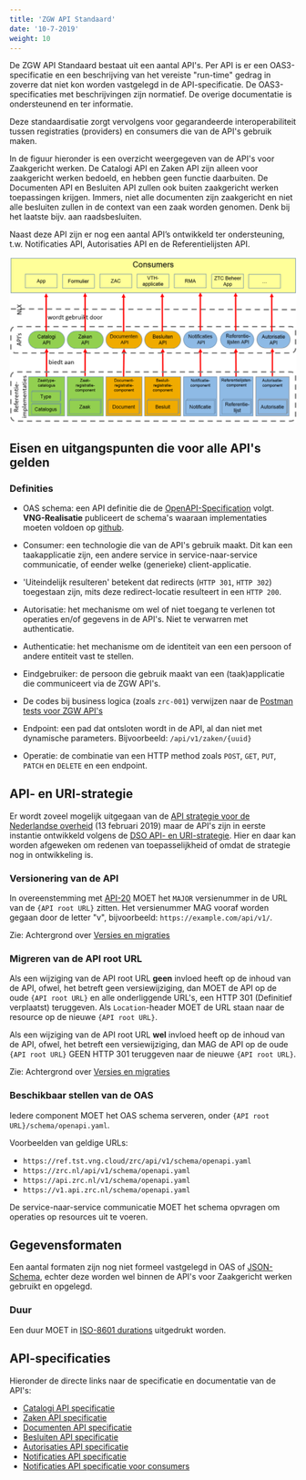 ```yaml
---
title: 'ZGW API Standaard'
date: '10-7-2019'
weight: 10
---
```


De ZGW API Standaard bestaat uit een aantal API's. Per API is er een OAS3-specificatie en een beschrijving van het vereiste "run-time" gedrag in zoverre dat niet kon worden vastgelegd in de API-specificatie. De OAS3-specificaties met beschrijvingen zijn normatief. De overige documentatie is ondersteunend en ter informatie.

Deze standaardisatie zorgt vervolgens voor gegarandeerde interoperabiliteit
tussen registraties (providers) en consumers die van de API's gebruik maken.

In de figuur hieronder is een overzicht weergegeven van de API's voor Zaakgericht werken. De Catalogi API en Zaken API zijn alleen voor zaakgericht werken bedoeld, en hebben geen functie daarbuiten. De Documenten API en Besluiten API zullen ook buiten zaakgericht werken toepassingen krijgen. Immers, niet alle documenten zijn zaakgericht en niet alle besluiten zullen in de context van een zaak worden genomen. Denk bij het laatste bijv. aan raadsbesluiten.

Naast deze API zijn er nog een aantal API’s ontwikkeld ter ondersteuning, t.w. Notificaties API, Autorisaties API en de Referentielijsten API.

![overzicht API's](apis.png)


## Eisen en uitgangspunten die voor alle API's gelden

### Definities

- OAS schema: een API definitie die de
  [OpenAPI-Specification](https://github.com/OAI/OpenAPI-Specification) volgt.
  **VNG-Realisatie** publiceert de schema's waaraan implementaties moeten voldoen
  op [github](https://github.com/VNG-Realisatie/gemma-zaken/tree/master/api-specificatie).

- Consumer: een technologie die van de API's gebruik maakt. Dit kan een
  taakapplicatie zijn, een andere service in service-naar-service communicatie,
  of eender welke (generieke) client-applicatie.

- 'Uiteindelijk resulteren' betekent dat redirects (`HTTP 301`, `HTTP 302`)
  toegestaan zijn, mits deze redirect-locatie resulteert in een `HTTP 200`.

- Autorisatie: het mechanisme om wel of niet toegang te verlenen tot operaties
  en/of gegevens in de API's. Niet te verwarren met authenticatie.

- Authenticatie: het mechanisme om de identiteit van een een persoon of andere
  entiteit vast te stellen.

- Eindgebruiker: de persoon die gebruik maakt van een (taak)applicatie die
  communiceert via de ZGW API's.

- De codes bij business logica (zoals `zrc-001`) verwijzen naar de
  [Postman tests voor ZGW API's](https://github.com/VNG-Realisatie/gemma-postman-tests)

- Endpoint: een pad dat ontsloten wordt in de API, al dan niet met dynamische
  parameters. Bijvoorbeeld: `/api/v1/zaken/{uuid}`

- Operatie: de combinatie van een HTTP method zoals `POST`, `GET`, `PUT`,
  `PATCH` en `DELETE` en een endpoint.

## API- en URI-strategie

Er wordt zoveel mogelijk uitgegaan van de 
[API strategie voor de Nederlandse overheid](api-strategie) (13 februari 2019) 
maar de API's zijn in eerste instantie ontwikkeld volgens de 
[DSO API- en URI-strategie](dso-strategie). Hier en daar kan worden afgeweken
om redenen van toepasselijkheid of omdat de strategie nog in ontwikkeling is.

[dso-strategie]: https://aandeslagmetdeomgevingswet.nl/digitaal-stelsel/technisch-aansluiten/standaarden/api-uri-strategie/

### Versionering van de API

In overeenstemming met [API-20](api-strategie) MOET het `MAJOR` versienummer in 
de URL van de `{API root URL}` zitten. Het versienummer MAG vooraf worden gegaan
door de letter "v", bijvoorbeeld: `https://example.com/api/v1/`.

Zie: Achtergrond over [Versies en migraties](../ontwikkelaars/algemeen/versies-en-migraties)

[api-strategie]: https://docs.geostandaarden.nl/api/API-Strategie/

### Migreren van de API root URL

Als een wijziging van de API root URL **geen** invloed heeft op de inhoud van 
de API, ofwel, het betreft geen versiewijziging, dan MOET de API op de oude 
`{API root URL}` en alle onderliggende URL's, een HTTP 301 (Definitief 
verplaatst) teruggeven. Als `Location`-header MOET de URL staan naar de 
resource op de nieuwe `{API root URL}`.

Als een wijziging van de API root URL **wel** invloed heeft op de inhoud van de 
API, ofwel, het betreft een versiewijziging, dan MAG de API op de oude 
`{API root URL}` GEEN HTTP 301 teruggeven naar de nieuwe `{API root URL}`.

Zie: Achtergrond over [Versies en migraties](../ontwikkelaars/algemeen/versies-en-migraties)

### Beschikbaar stellen van de OAS

Iedere component MOET het OAS schema serveren, onder
`{API root URL}/schema/openapi.yaml`.

Voorbeelden van geldige URLs:

- `https://ref.tst.vng.cloud/zrc/api/v1/schema/openapi.yaml`
- `https://zrc.nl/api/v1/schema/openapi.yaml`
- `https://api.zrc.nl/v1/schema/openapi.yaml`
- `https://v1.api.zrc.nl/schema/openapi.yaml`

De service-naar-service communicatie MOET het schema opvragen om operaties op
resources uit te voeren.

## Gegevensformaten

Een aantal formaten zijn nog niet formeel vastgelegd in OAS of 
[JSON-Schema](json-schema), echter deze worden wel binnen de API's voor 
Zaakgericht werken gebruikt en opgelegd.

[json-schema]: https://json-schema.org/

### Duur

Een duur MOET in [ISO-8601 durations](https://en.wikipedia.org/wiki/ISO_8601#Durations)
uitgedrukt worden.


## API-specificaties
Hieronder de directe links naar de specificatie en documentatie van de API's:

* [Catalogi API specificatie](catalogi/index)
* [Zaken API specificatie](zaken/index)
* [Documenten API specificatie](documenten/index)
* [Besluiten API specificatie](besluiten/index)
* [Autorisaties API specificatie](autorisaties/index)
* [Notificaties API specificatie](notificaties/index)
* [Notificaties API specificatie voor consumers](https://redocly.github.io/redoc/?url=https://ref.tst.vng.cloud/api-specificatie/nrc/consumer-api/openapi.yaml)


